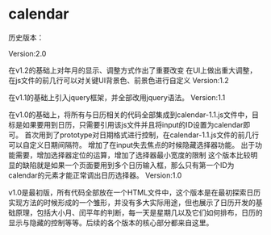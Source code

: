 # calendar
历史版本：

Version:2.0

在v1.2的基础上对年月的显示、调整方式作出了重要改变
在UI上做出重大调整，在js文件的前几行可以对关键UI背景色、前景色进行自定义
Version:1.2

在v1.1的基础上引入jquery框架，并全部改用jquery语法。
Version:1.1

在v1.0的基础上，将所有与日历相关的代码全部集成到calendar-1.1.js文件中，目标是如果要用到日历，只需要引用该js文件并且将input的ID设置为calendar即可。
首次用到了prototype对日期格式进行控制，在calendar-1.1.js文件的前几行可以自定义日期间隔符。
增加了在input失去焦点的时候隐藏选择器功能。
出于功能需要，增加选择器定位的运算，增加了选择器最小宽度的限制
这个版本比较明显的缺陷就是如果一个页面要用到多个日历输入框，那么只有第一个ID为calendar的元素才能正常调出日历选择器。
Version:1.0

v1.0是最初版，所有代码全部放在一个HTML文件中，这个版本是在最初探索日历实现方法的时候形成的一个雏形，并没有多大实际用途，但也展示了日历开发的基础原理，包括大小月、闰平年的判断，每一天是星期几以及它们如何排布，日历的显示与隐藏的控制等等。后续的各个版本的核心部分都来自这里。
